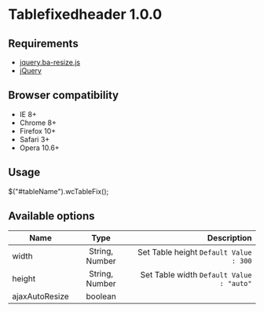 Tablefixedheader 1.0.0
===========

## Requirements

  * [jquery.ba-resize.js](https://raw.githubusercontent.com/cowboy/jquery-resize/v1.1/jquery.ba-resize.js)
  * [jQuery](http://jquery.com/)

## Browser compatibility

  * IE 8+
  * Chrome 8+
  * Firefox 10+
  * Safari 3+
  * Opera 10.6+

## Usage

  $("#tableName").wcTableFix();
  
## Available options

| Name           | Type           | Description  |
| -------------  |:--------------:| ------------:|
| width          | String, Number | Set Table height `Default Value : 300` |
| height         | String, Number | Set Table width `Default Value : "auto"`|
| ajaxAutoResize | boolean        ||

